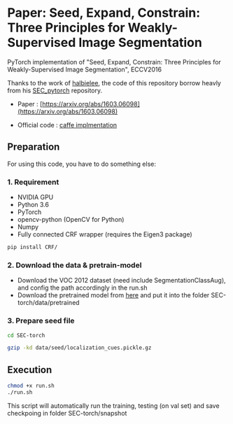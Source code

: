 # Paper: Seed, Expand, Constrain: Three Principles for Weakly-Supervised Image Segmentation

PyTorch implementation of "Seed, Expand, Constrain: Three Principles for Weakly-Supervised Image Segmentation", ECCV2016

Thanks to the work of [halbielee](https://github.com/halbielee), the code of this repository borrow heavly from his [SEC_pytorch](https://github.com/halbielee/SEC_pytorch) repository. 

- Paper : [https://arxiv.org/abs/1603.06098](https://arxiv.org/abs/1603.06098)

- Official code : [caffe implmentation](https://github.com/kolesman/SEC)


## Preparation
For using this code, you have to do something else:

### 1. Requirement
- NVIDIA GPU
- Python 3.6
- PyTorch
- opencv-python (OpenCV for Python)
- Numpy
- Fully connected CRF wrapper (requires the Eigen3 package)
```bash
pip install CRF/
```

### 2. Download the data & pretrain-model
- Download the VOC 2012 dataset (need include SegmentationClassAug), and config the path accordingly in the run.sh
- Download the pretrained model from [here](https://drive.google.com/a/yonsei.ac.kr/file/d/1Fs25jmy9uZJxLlWFfdOESOs5EXnAr0OK/view?usp=sharing) and put it into the folder SEC-torch/data/pretrained

### 3. Prepare seed file
```bash
cd SEC-torch

gzip -kd data/seed/localization_cues.pickle.gz
```

## Execution
```bash
chmod +x run.sh
./run.sh
```
This script will automatically run the training, testing (on val set) and save checkpoing in folder SEC-torch/snapshot
